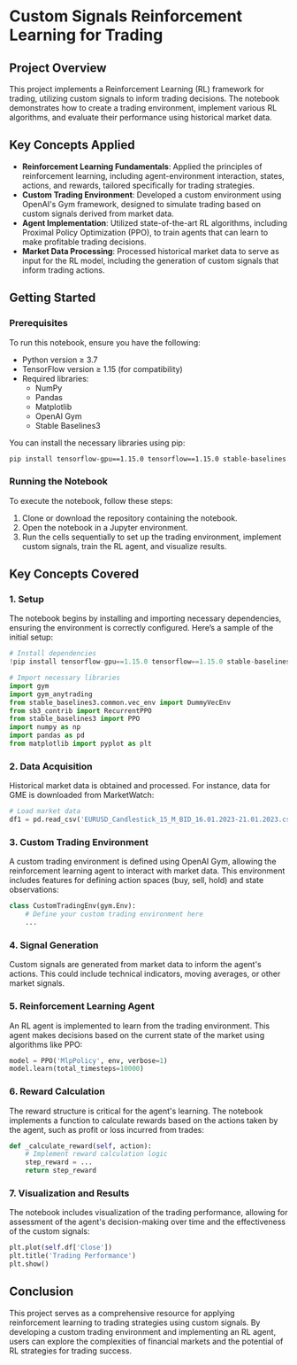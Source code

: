 # Custom Signals Reinforcement Learning for Trading

## Project Overview
This project implements a Reinforcement Learning (RL) framework for trading, utilizing custom signals to inform trading decisions. The notebook demonstrates how to create a trading environment, implement various RL algorithms, and evaluate their performance using historical market data.

## Key Concepts Applied

- **Reinforcement Learning Fundamentals**: Applied the principles of reinforcement learning, including agent-environment interaction, states, actions, and rewards, tailored specifically for trading strategies.
- **Custom Trading Environment**: Developed a custom environment using OpenAI's Gym framework, designed to simulate trading based on custom signals derived from market data.
- **Agent Implementation**: Utilized state-of-the-art RL algorithms, including Proximal Policy Optimization (PPO), to train agents that can learn to make profitable trading decisions.
- **Market Data Processing**: Processed historical market data to serve as input for the RL model, including the generation of custom signals that inform trading actions.

## Getting Started

### Prerequisites

To run this notebook, ensure you have the following:

- Python version ≥ 3.7
- TensorFlow version ≥ 1.15 (for compatibility)
- Required libraries:
  - NumPy
  - Pandas
  - Matplotlib
  - OpenAI Gym
  - Stable Baselines3

You can install the necessary libraries using pip:

```bash
pip install tensorflow-gpu==1.15.0 tensorflow==1.15.0 stable-baselines gym-anytrading gym
```

### Running the Notebook

To execute the notebook, follow these steps:

1. Clone or download the repository containing the notebook.
2. Open the notebook in a Jupyter environment.
3. Run the cells sequentially to set up the trading environment, implement custom signals, train the RL agent, and visualize results.

## Key Concepts Covered

### 1. Setup

The notebook begins by installing and importing necessary dependencies, ensuring the environment is correctly configured. Here’s a sample of the initial setup:

```python
# Install dependencies
!pip install tensorflow-gpu==1.15.0 tensorflow==1.15.0 stable-baselines gym-anytrading gym

# Import necessary libraries
import gym
import gym_anytrading
from stable_baselines3.common.vec_env import DummyVecEnv
from sb3_contrib import RecurrentPPO
from stable_baselines3 import PPO
import numpy as np
import pandas as pd
from matplotlib import pyplot as plt
```

### 2. Data Acquisition

Historical market data is obtained and processed. For instance, data for GME is downloaded from MarketWatch:

```python
# Load market data
df1 = pd.read_csv('EURUSD_Candlestick_15_M_BID_16.01.2023-21.01.2023.csv')
```

### 3. Custom Trading Environment

A custom trading environment is defined using OpenAI Gym, allowing the reinforcement learning agent to interact with market data. This environment includes features for defining action spaces (buy, sell, hold) and state observations:

```python
class CustomTradingEnv(gym.Env):
    # Define your custom trading environment here
    ...
```

### 4. Signal Generation

Custom signals are generated from market data to inform the agent's actions. This could include technical indicators, moving averages, or other market signals.

### 5. Reinforcement Learning Agent

An RL agent is implemented to learn from the trading environment. This agent makes decisions based on the current state of the market using algorithms like PPO:

```python
model = PPO('MlpPolicy', env, verbose=1)
model.learn(total_timesteps=10000)
```

### 6. Reward Calculation

The reward structure is critical for the agent's learning. The notebook implements a function to calculate rewards based on the actions taken by the agent, such as profit or loss incurred from trades:

```python
def _calculate_reward(self, action):
    # Implement reward calculation logic
    step_reward = ...
    return step_reward
```

### 7. Visualization and Results

The notebook includes visualization of the trading performance, allowing for assessment of the agent's decision-making over time and the effectiveness of the custom signals:

```python
plt.plot(self.df['Close'])
plt.title('Trading Performance')
plt.show()
```

## Conclusion

This project serves as a comprehensive resource for applying reinforcement learning to trading strategies using custom signals. By developing a custom trading environment and implementing an RL agent, users can explore the complexities of financial markets and the potential of RL strategies for trading success.
